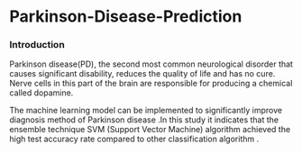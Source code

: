 # Parkinson-Disease-Prediction


### Introduction

Parkinson disease(PD), the second most common neurological disorder that causes significant disability, reduces the quality of life and has no cure. Nerve cells in this part of the brain are responsible for producing a chemical called dopamine. 

The machine learning model can be implemented to significantly improve diagnosis method of Parkinson disease .In this study it indicates that the ensemble technique SVM (Support Vector Machine) algorithm achieved the high test accuracy rate compared to other classification algorithm .

